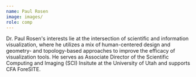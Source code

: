 ```yaml
---
name: Paul Rosen
image: images/
role: comp
---
```

Dr. Paul Rosen's interests lie at the intersection of scientific and information visualization, where he utilizes a mix of human-centered design and geometry- and topology-based approaches to improve the efficacy of visualization tools. He serves as Associate Director of the Scientific Computing and Imaging (SCI) Insitute at the University of Utah and supports CFA ForeSITE. 

